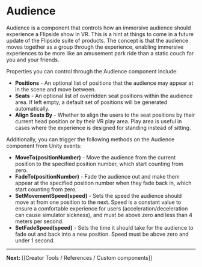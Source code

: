 # Audience

Audience is a component that controls how an immersive audience should experience a Flipside show in VR. This is a hint at things to come in a future update of the Flipside suite of products. The concept is that the audience moves together as a group through the experience, enabling immersive experiences to be more like an amusement park ride than a static couch for you and your friends.

Properties you can control through the Audience component include:

* **Positions** - An optional list of positions that the audience may appear at in the scene and move between.
* **Seats** - An optional list of overridden seat positions within the audience area. If left empty, a default set of positions will be generated automatically.
* **Align Seats By** - Whether to align the users to the seat positions by their current head position or by their VR play area. Play area is useful in cases where the experience is designed for standing instead of sitting.

Additionally, you can trigger the following methods on the Audience component from Unity events:

* **MoveTo(positionNumber)** - Move the audience from the current position to the specified position number, which start counting from zero.
* **FadeTo(positionNumber)** - Fade the audience out and make them appear at the specified position number when they fade back in, which start counting from zero.
* **SetMovementSpeed(speed)** - Sets the speed the audience should move at from one position to the next. Speed is a constant value to ensure a comfortable experience for users (acceleration/deceleration can cause simulator sickness), and must be above zero and less than 4 meters per second.
* **SetFadeSpeed(speed)** - Sets the time it should take for the audience to fade out and back into a new position. Speed must be above zero and under 1 second.

---

**Next:** [[Creator Tools / References / Custom components]]
